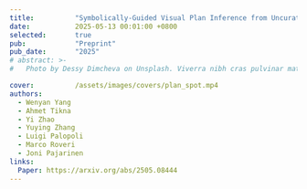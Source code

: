 ```yaml
---
title:          "Symbolically-Guided Visual Plan Inference from Uncurated Video Data"
date:           2025-05-13 00:01:00 +0800
selected:       true
pub:            "Preprint"
pub_date:       "2025"
# abstract: >-
#   Photo by Dessy Dimcheva on Unsplash. Viverra nibh cras pulvinar mattis nunc sed. Quam quisque id diam vel quam elementum pulvinar etiam. Ac felis donec et odio pellentesque. Ligula ullamcorper malesuada proin libero nunc consequat interdum varius sit. A pellentesque sit amet porttitor eget. Magna fermentum iaculis eu non diam phasellus vestibulum lorem sed.

cover:          /assets/images/covers/plan_spot.mp4
authors:
  - Wenyan Yang
  - Ahmet Tikna
  - Yi Zhao
  - Yuying Zhang
  - Luigi Palopoli
  - Marco Roveri
  - Joni Pajarinen
links:
  Paper: https://arxiv.org/abs/2505.08444
---
```


